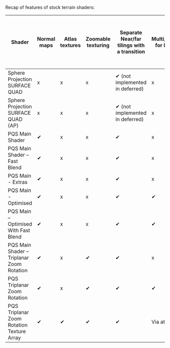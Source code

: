Recap of features of stock terrain shaders:


| Shader                                    | Normal maps | Atlas textures | Zoomable texturing | Separate Near/far tilings with a transition | Multi_compiles for low/high | Multi_compile for steep texturing | Separate bumpmaps for low/mid/high | Separate tiling for bump maps at different zoom levels / near far | Separate steep textures for low/mid/high | Separate tiling for steep (color+normals) at different zoom levels / near far |
|-------------------------------------------|-------------|----------------|---------------------|--------------------------------------------|------------------------------|-----------------------------------|------------------------------------|--------------------------------------------------------------------|------------------------------------------|----------------------------------------------------------------------------|
| Sphere Projection SURFACE QUAD            | x           | x              | x                   | ✔ (not implemented in deferred)            | x                            | x                                 | x                                  | x                                                                  | x                                        | x                                                                          |
| Sphere Projection SURFACE QUAD (AP)       | x           | x              | x                   | ✔ (not implemented in deferred)                                          | x                            | x                                 | x                                  | x                                                                  | x                                        | x                                                                          |
| PQS Main Shader                           | ✔           | x              | x                   | ✔                                          | x                            | x                                 | ✔                                  | ✔                                                                  | x                                        | ✔                                                                          |
| PQS Main Shader – Fast Blend              | ✔           | x              | x                   | ✔                                          | x                            | x                                 | ✔                                  | ✔                                                                  | x                                        | ✔                                                                          |
| PQS Main - Extras                         | ✔           | x              | x                   | ✔                                          | x                            | x                                 | ✔                                  | ✔                                                                  | x                                        | ✔                                                                          |
| PQS Main - Optimised                      | ✔           | x              | x                   | ✔                                          | ✔                            | ✔                                 | x                                  | x                                                                  | x                                        | ✔                                                                          |
| PQS Main – Optimised With Fast Blend      | ✔           | x              | x                   | ✔                                          | ✔                            | ✔                                 | x                                  | x                                                                  | x                                        | ✔                                                                          |
| PQS Main Shader – Triplanar Zoom Rotation | ✔           | x              | ✔                   | ✔                                          | x                            | x                                 | ✔                                  | ✔                                                                  | x                                        | ✔                                                                          |
| PQS Triplanar Zoom Rotation               | ✔           | x              | ✔                   | ✔                                          | ✔                            | ✔                                 | x                                  | ✔                                                                  | x                                        | ✔                                                                          |
| PQS Triplanar Zoom Rotation Texture Array | ✔           | ✔              | ✔                   | ✔                                          | Via atlas                    | ✔                                 | Via atlas                          | ✔                                                                  | x                                        | ✔                                                                          |
